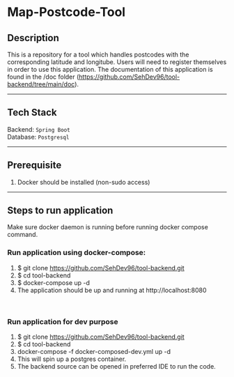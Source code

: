 # Map-Postcode-Tool

## Description

This is a repository for a tool which handles postcodes with the corresponding latitude and longitube. Users will need to register themselves in order to use this application. The documentation of this application is found in the /doc folder (https://github.com/SehDev96/tool-backend/tree/main/doc).


---

## Tech Stack 

Backend: `Spring Boot` <br>
Database: `Postgresql`

---

## Prerequisite 

1. Docker should be installed (non-sudo access) 

--- 


## Steps to run application 

Make sure docker daemon is running before running docker compose command.

### Run application using docker-compose: 
1. $ git clone https://github.com/SehDev96/tool-backend.git
2. $ cd tool-backend
3. $ docker-compose up -d 
4. The application should be up and running at http://localhost:8080

<br>

### Run application for dev purpose
1. $ git clone https://github.com/SehDev96/tool-backend.git
2. $ cd tool-backend
3. docker-compose -f docker-composed-dev.yml up -d
4. This will spin up a postgres container. 
5. The backend source can be opened in preferred IDE to run the code.
